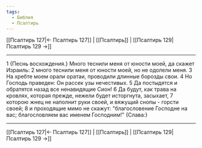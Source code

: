 ```yaml
---
tags:
  - Библия
  - Псалтирь
---
```

[[Псалтирь 127|← Псалтирь 127]] | [[Псалтирь]] | [[Псалтирь 129|Псалтирь 129 →]]

---
1 {Песнь восхождения.} Много теснили меня от юности моей, да скажет Израиль:
2 много теснили меня от юности моей, но не одолели меня.
3 На хребте моем орали оратаи, проводили длинные борозды свои.
4 Но Господь праведен: Он рассек узы нечестивых.
5 Да постыдятся и обратятся назад все ненавидящие Сион!
6 Да будут, как трава на кровлях, которая прежде, нежели будет исторгнута, засыхает,
7 которою жнец не наполнит руки своей, и вяжущий снопы - горсти своей;
8 и проходящие мимо не скажут: "благословение Господне на вас; благословляем вас именем Господним!" {Слава:}

---
[[Псалтирь 127|← Псалтирь 127]] | [[Псалтирь]] | [[Псалтирь 129|Псалтирь 129 →]]
